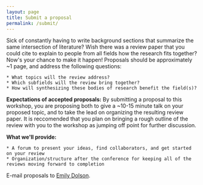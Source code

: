 ```yaml
---
layout: page
title: Submit a proposal
permalink: /submit/
---
```


Sick of constantly having to write background sections that summarize the same intersection of literature? Wish there was a review paper that you could cite to explain to people from all fields how the research fits together? Now's your chance to make it happen! Proposals should be approximately ~1 page, and address the following questions:

    * What topics will the review address?
    * Which subfields will the review bring together?
    * How will synthesizing these bodies of research benefit the field(s)?

**Expectations of accepted proposals:** By submitting a proposal to this workshop, you are proposing both to give a ~10-15 minute talk on your proposed topic, and to take the lead on organizing the resulting review paper. It is reccomended that you plan on bringing a rough outline of the review with you to the workshop as jumping off point for further discussion.

**What we'll provide:**

    * A forum to present your ideas, find collaborators, and get started on your review
    * Organization/structure after the conference for keeping all of the reviews moving forward to completion

E-mail proposals to [Emily Dolson](mailto:dolsonem@msu.edu).
